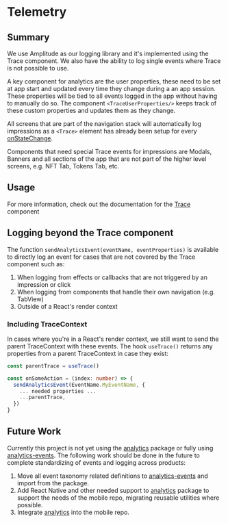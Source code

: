 # Telemetry

## Summary

We use Amplitude as our logging library and it's implemented using the Trace component. We also have the ability to log single events where Trace is not possible to use.

A key component for analytics are the user properties, these need to be set at app start and updated every time they change during a an app session. These properties will be tied to all events logged in the app without having to manually do so. The component `<TraceUserProperties/>` keeps track of these custom properties and updates them as they change.

All screens that are part of the navigation stack will automatically log impressions as a `<Trace>` element has already been setup for every [onStateChange](https://github.com/Uniswap/mobile/blob/3903efcf27f0bcb08d9e1b15e3b39a71d7d56c17/src/app/navigation/NavigationContainer.tsx#L52).

Components that need special Trace events for impressions are Modals, Banners and all sections of the app that are not part of the higher level screens, e.g. NFT Tab, Tokens Tab, etc.

## Usage

For more information, check out the documentation for the [Trace](../telemetry/trace/README.md) component

## Logging beyond the Trace component

The function `sendAnalyticsEvent(eventName, eventProperties)` is available to directly log an event for cases that are not covered by the Trace component such as:

1. When logging from effects or callbacks that are not triggered by an impression or click
2. When logging from components that handle their own navigation (e.g. TabView)
3. Outside of a React's render context

### Including TraceContext

In cases where you're in a React's render context, we still want to send the parent TraceContext with these events. The hook `useTrace()` returns any properties from a parent TraceContext in case they exist:

```typescript
const parentTrace = useTrace()

const onSomeAction = (index: number) => {
  sendAnalyticsEvent(EventName.MyEventName, {
    ... needed properties ...
    ...parentTrace,
  })
}
```

## Future Work

Currently this project is not yet using the [analytics](https://github.com/Uniswap/analytics) package or fully using [analytics-events](https://github.com/Uniswap/analytics-events). The following work should be done in the future to complete standardizing of events and logging across products:

1. Move all event taxonomy related definitions to [analytics-events](https://github.com/Uniswap/analytics-events) and import from the package.
2. Add React Native and other needed support to [analytics](https://github.com/Uniswap/analytics) package to support the needs of the mobile repo, migrating reusable utilities where possible.
3. Integrate [analytics](https://github.com/Uniswap/analytics) into the mobile repo.
